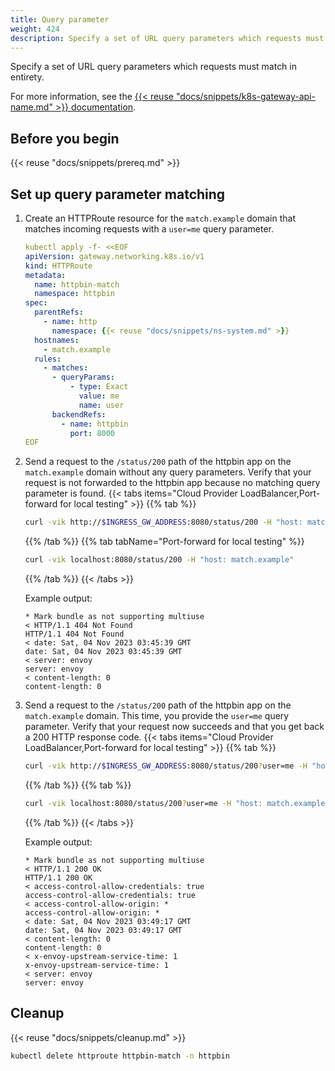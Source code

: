 ```yaml
---
title: Query parameter
weight: 424
description: Specify a set of URL query parameters which requests must match in entirety.
---
```


Specify a set of URL query parameters which requests must match in entirety.

For more information, see the [{{< reuse "docs/snippets/k8s-gateway-api-name.md" >}} documentation](https://gateway-api.sigs.k8s.io/api-types/httproute/#matches).

## Before you begin

{{< reuse "docs/snippets/prereq.md" >}}

## Set up query parameter matching

1. Create an HTTPRoute resource for the `match.example` domain that matches incoming requests with a `user=me` query parameter. 
   ```yaml
   kubectl apply -f- <<EOF
   apiVersion: gateway.networking.k8s.io/v1
   kind: HTTPRoute
   metadata:
     name: httpbin-match
     namespace: httpbin
   spec:
     parentRefs:
       - name: http
         namespace: {{< reuse "docs/snippets/ns-system.md" >}}
     hostnames:
       - match.example
     rules:
       - matches:
         - queryParams: 
             - type: Exact
               value: me
               name: user
         backendRefs:
           - name: httpbin
             port: 8000
   EOF 
   ```

2. Send a request to the `/status/200` path of the httpbin app on the `match.example` domain without any query parameters. Verify that your request is not forwarded to the httpbin app because no matching query parameter is found. 
   {{< tabs items="Cloud Provider LoadBalancer,Port-forward for local testing" >}}
   {{% tab %}}
   ```sh
   curl -vik http://$INGRESS_GW_ADDRESS:8080/status/200 -H "host: match.example:8080"
   ```
   {{% /tab %}}
   {{% tab tabName="Port-forward for local testing" %}}
   ```sh
   curl -vik localhost:8080/status/200 -H "host: match.example"
   ```
   {{% /tab %}}
   {{< /tabs >}}

   Example output: 
   ```
   * Mark bundle as not supporting multiuse
   < HTTP/1.1 404 Not Found
   HTTP/1.1 404 Not Found
   < date: Sat, 04 Nov 2023 03:45:39 GMT
   date: Sat, 04 Nov 2023 03:45:39 GMT
   < server: envoy
   server: envoy
   < content-length: 0
   content-length: 0
   ```

3. Send a request to the `/status/200` path of the httpbin app on the `match.example` domain. This time, you provide the `user=me` query parameter. Verify that your request now succeeds and that you get back a 200 HTTP response code. 
   {{< tabs items="Cloud Provider LoadBalancer,Port-forward for local testing" >}}
   {{% tab %}}
   ```sh
   curl -vik http://$INGRESS_GW_ADDRESS:8080/status/200?user=me -H "host: match.example:8080"
   ```
   {{% /tab %}}
   {{% tab %}}
   ```sh
   curl -vik localhost:8080/status/200?user=me -H "host: match.example"
   ```
   {{% /tab %}}
   {{< /tabs >}}

   Example output: 
   ```
   * Mark bundle as not supporting multiuse
   < HTTP/1.1 200 OK
   HTTP/1.1 200 OK
   < access-control-allow-credentials: true
   access-control-allow-credentials: true
   < access-control-allow-origin: *
   access-control-allow-origin: *
   < date: Sat, 04 Nov 2023 03:49:17 GMT
   date: Sat, 04 Nov 2023 03:49:17 GMT
   < content-length: 0
   content-length: 0
   < x-envoy-upstream-service-time: 1
   x-envoy-upstream-service-time: 1
   < server: envoy
   server: envoy
   ```

## Cleanup

{{< reuse "docs/snippets/cleanup.md" >}}

```sh
kubectl delete httproute httpbin-match -n httpbin
```


